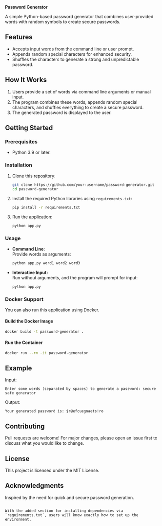 **Password Generator**

A simple Python-based password generator that combines user-provided words with random symbols to create secure passwords.  

## Features
- Accepts input words from the command line or user prompt.
- Appends random special characters for enhanced security.
- Shuffles the characters to generate a strong and unpredictable password.

## How It Works
1. Users provide a set of words via command line arguments or manual input.
2. The program combines these words, appends random special characters, and shuffles everything to create a secure password.
3. The generated password is displayed to the user.

## Getting Started

### Prerequisites
- Python 3.9 or later.

### Installation
1. Clone this repository:  
   ```bash
   git clone https://github.com/your-username/password-generator.git
   cd password-generator
   ```

2. Install the required Python libraries using `requirements.txt`:
   ```bash
   pip install -r requirements.txt
   ```

3. Run the application:  
   ```bash
   python app.py
   ```

### Usage
- **Command Line:**  
  Provide words as arguments:  
  ```bash
  python app.py word1 word2 word3
  ```
- **Interactive Input:**  
  Run without arguments, and the program will prompt for input:  
  ```bash
  python app.py
  ```

### Docker Support
You can also run this application using Docker.  

#### Build the Docker Image
```bash
docker build -t password-generator .
```

#### Run the Container
```bash
docker run --rm -it password-generator
```

## Example
Input:  
```
Enter some words (separated by spaces) to generate a password: secure safe generator
```

Output:  
```
Your generated password is: $r@efcuegnaets!ro
```

## Contributing
Pull requests are welcome! For major changes, please open an issue first to discuss what you would like to change.

## License
This project is licensed under the MIT License.

## Acknowledgments
Inspired by the need for quick and secure password generation.
```

With the added section for installing dependencies via `requirements.txt`, users will know exactly how to set up the environment.
